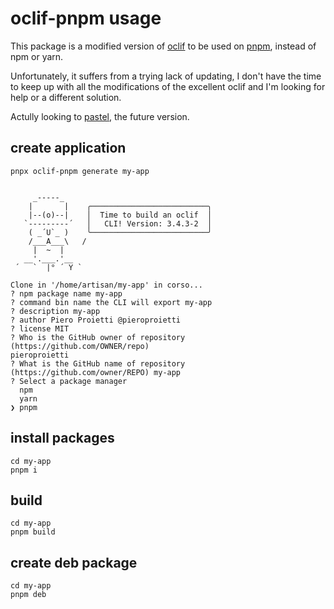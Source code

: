 # oclif-pnpm usage

This package is a modified version of [oclif](https://github.com/oclif/oclif) to be used on [pnpm](https://pnpm.io/), instead of npm or yarn.

Unfortunately, it suffers from a trying lack of updating, I don't have the time to keep up with all the modifications of the excellent oclif and I'm looking for help or a different solution.

Actully looking to [pastel](https://github.com/vadimdemedes/pastel), the future version.

## create application
`
pnpx oclif-pnpm generate my-app
`

```

     _-----_     
    |       |    ╭──────────────────────────╮
    |--(o)--|    │  Time to build an oclif  │
   `---------´   │   CLI! Version: 3.4.3-2  │
    ( _´U`_ )    ╰──────────────────────────╯
    /___A___\   /
     |  ~  |     
   __'.___.'__   
 ´   `  |° ´ Y ` 

Clone in '/home/artisan/my-app' in corso...
? npm package name my-app
? command bin name the CLI will export my-app
? description my-app
? author Piero Proietti @pieroproietti
? license MIT
? Who is the GitHub owner of repository (https://github.com/OWNER/repo) 
pieroproietti
? What is the GitHub name of repository (https://github.com/owner/REPO) my-app
? Select a package manager 
  npm 
  yarn 
❯ pnpm 
```

## install packages
```
cd my-app
pnpm i
```

## build
```
cd my-app
pnpm build
```


## create deb package

```
cd my-app
pnpm deb
```
